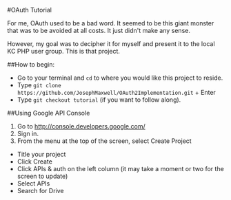 #OAuth Tutorial

For me, OAuth used to be a bad word. It seemed to be this giant monster that was to be avoided at all costs. It just didn't make any sense.

However, my goal was to decipher it for myself and present it to the local KC PHP user group. This is that project.

##How to begin:

* Go to your terminal and `cd` to where you would like this project to reside.
* Type `git clone https://github.com/JosephMaxwell/OAuth2Implementation.git` + Enter
* Type `git checkout tutorial` (if you want to follow along).

##Using Google API Console

1. Go to http://console.developers.google.com/
2. Sign in.
3. From the menu at the top of the screen, select Create Project
* Title your project
* Click Create
* Click APIs & auth on the left column (it may take a moment or two for the screen to update)
* Select APIs
* Search for Drive
